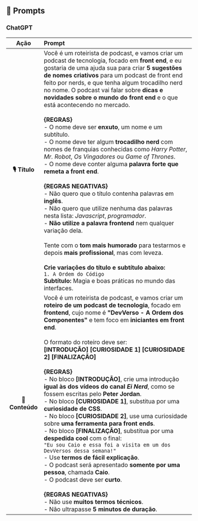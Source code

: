 ## 🧠 Prompts

### ChatGPT

| **Ação** | **Prompt** |
| :------: | :---------- |
| **🎙️ Título** | Você é um roteirista de podcast, e vamos criar um podcast de tecnologia, focado em **front end**, e eu gostaria de uma ajuda sua para criar **5 sugestões de nomes criativos** para um podcast de front end feito por nerds, e que tenha algum trocadilho nerd no nome. O podcast vai falar sobre **dicas e novidades sobre o mundo do front end** e o que está acontecendo no mercado.  <br><br> **{REGRAS}**  <br> - O nome deve ser **enxuto**, um nome e um subtítulo.  <br> - O nome deve ter algum **trocadilho nerd** com nomes de franquias conhecidas como *Harry Potter*, *Mr. Robot*, *Os Vingadores* ou *Game of Thrones*.  <br> - O nome deve conter alguma **palavra forte que remeta a front end**.  <br><br> **{REGRAS NEGATIVAS}**  <br> - Não quero que o título contenha palavras em **inglês**.  <br> - Não quero que utilize nenhuma das palavras nesta lista: *Javascript*, *programador*.  <br> - **Não utilize a palavra frontend** nem qualquer variação dela.  <br><br> Tente com o **tom mais humorado** para testarmos e depois **mais profissional**, mas com leveza.  <br><br> **Crie variações do título e subtítulo abaixo:**  <br> `1. A Ordem do Código`  <br> **Subtítulo:** Magia e boas práticas no mundo das interfaces. |
| **📜 Conteúdo** | Você é um roteirista de podcast, e vamos criar um **roteiro de um podcast de tecnologia**, focado em **frontend**, cujo nome é **"DevVerso - A Ordem dos Componentes"** e tem foco em **iniciantes em front end**.  <br><br> O formato do roteiro deve ser:  <br> **[INTRODUÇÃO] [CURIOSIDADE 1] [CURIOSIDADE 2] [FINALIZAÇÃO]**  <br><br> **{REGRAS}**  <br> - No bloco **[INTRODUÇÃO]**, crie uma introdução **igual às dos vídeos do canal *Ei Nerd***, como se fossem escritas pelo **Peter Jordan**.  <br> - No bloco **[CURIOSIDADE 1]**, substitua por uma **curiosidade de CSS**.  <br> - No bloco **[CURIOSIDADE 2]**, use uma curiosidade sobre **uma ferramenta para front ends**.  <br> - No bloco **[FINALIZAÇÃO]**, substitua por uma **despedida cool** com o final:  <br> `"Eu sou Caio e essa foi a visita em um dos DevVersos dessa semana!"`  <br> - Use **termos de fácil explicação**.  <br> - O podcast será apresentado **somente por uma pessoa**, chamada **Caio**.  <br> - O podcast deve ser **curto**.  <br><br> **{REGRAS NEGATIVAS}**  <br> - Não use **muitos termos técnicos**.  <br> - Não ultrapasse **5 minutos de duração**. |
